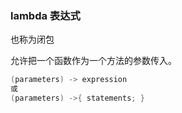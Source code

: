 ### lambda 表达式

也称为闭包

允许把一个函数作为一个方法的参数传入。

```java
(parameters) -> expression
或
(parameters) ->{ statements; }
```

